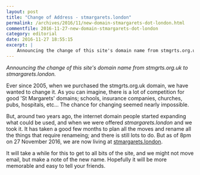 ```yaml
---
layout: post
title: "Change of Address - stmargarets.london"
permalink: /archives/2016/11/new-domain-stmargarets-dot-london.html
commentfile: 2016-11-27-new-domain-stmargarets-dot-london
category: editorial
date: 2016-11-27 18:55:15
excerpt: |
    Announcing the change of this site's domain name from stmgrts.org.uk to stmargarets.london.
---
```


*Announcing the change of this site's domain name from stmgrts.org.uk to stmargarets.london.*

Ever since 2005, when we purchased the stmgrts.org.uk domain, we have wanted to change it. As you can imagine, there is a lot of competition for good 'St Margarets' domains; schools, insurance companies, churches, pubs, hospitals, etc... The chance for changing seemed nearly impossible.

But, around two years ago, the internet domain people started expanding what could be used, and when we were offered *stmargarets.london* and we took it. It has taken a good few months to plan all the moves and rename all the things that require renameing; and there is still lots to do. But as of 8pm on 27 November 2016, we are now living at [stmargarets.london]().

It will take a while for this to get to all bits of the site, and we might not move email, but make a note of the new name. Hopefully it will be more memorable and easy to tell your friends.
